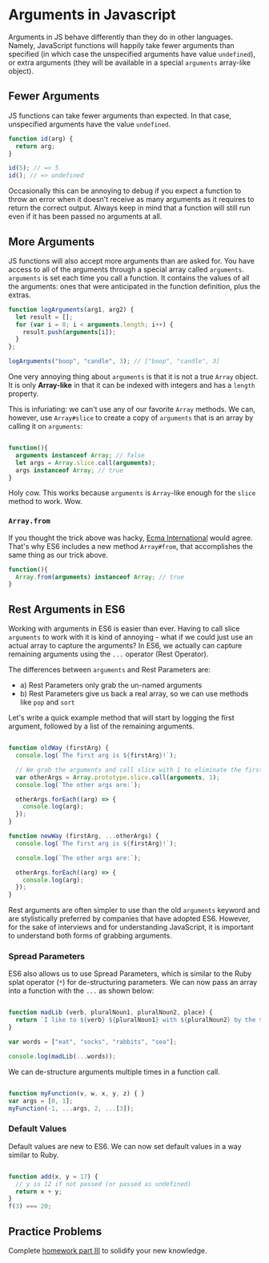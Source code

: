 # Arguments in Javascript

Arguments in JS behave differently than they do in other languages.
Namely, JavaScript functions will happily take fewer arguments than
specified (in which case the unspecified arguments have value
`undefined`), or extra arguments (they will be available in a special
`arguments` array-like object).

## Fewer Arguments

JS functions can take fewer arguments than expected. In that
case, unspecified arguments have the value `undefined`.

```javascript
function id(arg) {
  return arg;
}

id(5); // => 5
id(); // => undefined
```

Occasionally this can be annoying to debug if you expect a function to
throw an error when it doesn't receive as many arguments as it
requires to return the correct output. Always keep in mind that a
function will still run even if it has been passed no arguments at
all.

## More Arguments

JS functions will also accept more arguments than are asked for. You
have access to all of the arguments through a special array called
`arguments`. `arguments` is set each time you
call a function. It contains the values of all the arguments: ones
that were anticipated in the function definition, plus the extras.

```javascript
function logArguments(arg1, arg2) {
  let result = [];
  for (var i = 0; i < arguments.length; i++) {
    result.push(arguments[i]);
  }
};

logArguments("boop", "candle", 3); // ["boop", "candle", 3]
```

One very annoying thing about `arguments` is that it is not a true
`Array` object. It is only **Array-like** in that it can be indexed
with integers and has a `length` property.

This is infuriating: we can't use any of our favorite `Array` methods. We can, however, use `Array#slice` to create a copy of `arguments` that is an array by calling it on `arguments`:

```javascript

function(){
  arguments instanceof Array; // false
  let args = Array.slice.call(arguments);
  args instanceof Array; // true
}
```

Holy cow. This works because `arguments` is `Array`-like enough for
the `slice` method to work. Wow.

### `Array.from`

If you thought the trick above was hacky, [Ecma International](https://en.wikipedia.org/wiki/Ecma_International) would agree. That's why ES6 includes a new method `Array#from`, that accomplishes the same thing as our trick above.

```js
function(){
  Array.from(arguments) instanceof Array; // true
}
``` 

## Rest Arguments in ES6

Working with arguments in ES6 is easier than ever. Having to call slice `arguments` to work with it is kind of annoying - what if we could just use an actual array to capture the arguments? In ES6, we actually can capture remaining arguments using the `...` operator (Rest Operator).

The differences between `arguments` and Rest Parameters are:

* a) Rest Parameters only grab the un-named arguments
* b) Rest Parameters give us back a real array, so we can use methods like `pop` and `sort`

Let's write a quick example method that will start by logging the first argument, followed by a list of the remaining arguments.

```javascript

function oldWay (firstArg) {
  console.log(`The first arg is ${firstArg}!`);

  // We grab the arguments and call slice with 1 to eliminate the firstArg
  var otherArgs = Array.prototype.slice.call(arguments, 1);
  console.log(`The other args are:`);

  otherArgs.forEach((arg) => {
    console.log(arg);
  });
}

function newWay (firstArg, ...otherArgs) {
  console.log(`The first arg is ${firstArg}!`);

  console.log(`The other args are:`);

  otherArgs.forEach((arg) => {
    console.log(arg);
  });
}
```

Rest arguments are often simpler to use than the old `arguments` keyword and are stylistically preferred by companies that have adopted ES6. However, for the sake of interviews and for understanding JavaScript, it is important to understand both forms of grabbing arguments.

### Spread Parameters

ES6 also allows us to use Spread Parameters, which is similar to the Ruby splat operator (`*`) for de-structuring parameters. We can now pass an array into a function with the `...` as shown below:

```javascript

function madLib (verb, pluralNoun1, pluralNoun2, place) {
  return `I like to ${verb} ${pluralNoun1} with ${pluralNoun2} by the ${place}.`
}

var words = ["eat", "socks", "rabbits", "sea"];

console.log(madLib(...words));
```

We can de-structure arguments multiple times in a function call.

```javascript

function myFunction(v, w, x, y, z) { }
var args = [0, 1];
myFunction(-1, ...args, 2, ...[3]);

```

### Default Values

Default values are new to ES6. We can now set default values in a way similar to Ruby.

```javascript

function add(x, y = 17) {
  // y is 12 if not passed (or passed as undefined)
  return x + y;
}
f(3) === 20;

```

## Practice Problems

Complete [homework part III][intro-js-homework] to solidify your new knowledge.

[intro-js-homework]: ../homeworks/questions/js_intro.md

